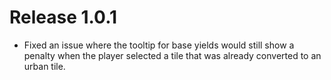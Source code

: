 # Release 1.0.1
- Fixed an issue where the tooltip for base yields would still show a penalty when the player selected a tile that was already converted to an urban tile.